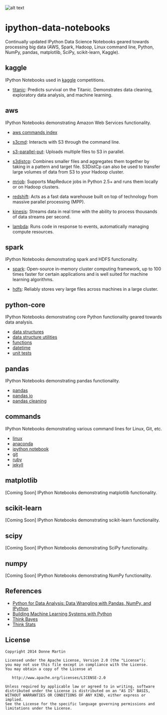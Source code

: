 ![alt text](http://i2.wp.com/donnemartin.com/wp-content/uploads/2015/02/ipython_notebook_cover2-e1425213196820.png)

# ipython-data-notebooks
Continually updated IPython Data Science Notebooks geared towards processing big data (AWS, Spark, Hadoop, Linux command line, Python, NumPy, pandas, matplotlib, SciPy, scikit-learn, Kaggle).

## kaggle

IPython Notebooks used in [kaggle](https://www.kaggle.com/) competitions.

* [titanic](http://nbviewer.ipython.org/github/donnemartin/ipython-data-notebooks/blob/master/kaggle/titanic.ipynb): Predicts survival on the Titanic.  Demonstrates data cleaning, exploratory data analysis, and machine learning.

## aws

IPython Notebooks demonstrating Amazon Web Services functionality.

* [aws commands index](http://nbviewer.ipython.org/github/donnemartin/ipython-data-notebooks/blob/master/aws/aws.ipynb)

* [s3cmd](http://nbviewer.ipython.org/github/donnemartin/ipython-data-notebooks/blob/master/aws/aws.ipynb#s3cmd): Interacts with S3 through the command line.

* [s3-parallel-put](http://nbviewer.ipython.org/github/donnemartin/ipython-data-notebooks/blob/master/aws/aws.ipynb#s3-parallel-put): Uploads multiple files to S3 in parallel.

* [s3distcp](http://nbviewer.ipython.org/github/donnemartin/ipython-data-notebooks/blob/master/aws/aws.ipynb#s3distcp): Combines smaller files and aggregates them together by taking in a pattern and target file.  S3DistCp can also be used to transfer large volumes of data from S3 to your Hadoop cluster.

* [mrjob](http://nbviewer.ipython.org/github/donnemartin/ipython-data-notebooks/blob/master/aws/aws.ipynb#mrjob): Supports MapReduce jobs in Python 2.5+ and runs them locally or on Hadoop clusters.

* [redshift](http://nbviewer.ipython.org/github/donnemartin/ipython-data-notebooks/blob/master/aws/aws.ipynb#redshift): Acts as a fast data warehouse built on top of technology from massive parallel processing (MPP).

* [kinesis](http://nbviewer.ipython.org/github/donnemartin/ipython-data-notebooks/blob/master/aws/aws.ipynb#kinesis): Streams data in real time with the ability to process thousands of data streams per second.

* [lambda](http://nbviewer.ipython.org/github/donnemartin/ipython-data-notebooks/blob/master/aws/aws.ipynb#lambda): Runs code in response to events, automatically managing compute resources.

## spark

IPython Notebooks demonstrating spark and HDFS functionality.

* [spark](http://nbviewer.ipython.org/github/donnemartin/ipython-data-notebooks/blob/master/spark/spark.ipynb): Open-source in-memory cluster computing framework, up to 100 times faster for certain applications and is well suited for machine learning algorithms.

* [hdfs](http://nbviewer.ipython.org/github/donnemartin/ipython-data-notebooks/blob/master/spark/hdfs.ipynb): Reliably stores very large files across machines in a large cluster.

## python-core

IPython Notebooks demonstrating core Python functionality geared towards data analysis.

* [data structures](http://nbviewer.ipython.org/github/donnemartin/ipython-data-notebooks/blob/master/python-core/structs.ipynb)
* [data structure utilities](http://nbviewer.ipython.org/github/donnemartin/ipython-data-notebooks/blob/master/python-core/structs_utils.ipynb)
* [functions](http://nbviewer.ipython.org/github/donnemartin/ipython-data-notebooks/blob/master/python-core/functions.ipynb)
* [datetime](http://nbviewer.ipython.org/github/donnemartin/ipython-data-notebooks/blob/master/python-core/datetime.ipynb)
* [unit tests](http://nbviewer.ipython.org/github/donnemartin/ipython-data-notebooks/blob/master/python-core/unit_tests.ipynb)

## pandas

IPython Notebooks demonstrating pandas functionality.

* [pandas](http://nbviewer.ipython.org/github/donnemartin/ipython-data-notebooks/blob/master/pandas/pandas.ipynb)
* [pandas io](http://nbviewer.ipython.org/github/donnemartin/ipython-data-notebooks/blob/master/pandas/pandas_io.ipynb)
* [pandas cleaning](http://nbviewer.ipython.org/github/donnemartin/ipython-data-notebooks/blob/master/pandas/pandas_clean.ipynb)

## commands

IPython Notebooks demonstrating various command lines for Linux, Git, etc.

* [linux](http://nbviewer.ipython.org/github/donnemartin/ipython-data-notebooks/blob/master/commands/linux.ipynb)
* [anaconda](http://nbviewer.ipython.org/github/donnemartin/ipython-data-notebooks/blob/master/commands/misc.ipynb#anaconda)
* [ipython notebook](http://nbviewer.ipython.org/github/donnemartin/ipython-data-notebooks/blob/master/commands/misc.ipynb#ipython-notebook)
* [git](http://nbviewer.ipython.org/github/donnemartin/ipython-data-notebooks/blob/master/commands/misc.ipynb#git)
* [ruby](http://nbviewer.ipython.org/github/donnemartin/ipython-data-notebooks/blob/master/commands/misc.ipynb#ruby)
* [jekyll](http://nbviewer.ipython.org/github/donnemartin/ipython-data-notebooks/blob/master/commands/misc.ipynb#jekyll)

## matplotlib

[Coming Soon] IPython Notebooks demonstrating matplotlib functionality.

## scikit-learn

[Coming Soon] IPython Notebooks demonstrating scikit-learn functionality.

## scipy

[Coming Soon] IPython Notebooks demonstrating SciPy functionality.

## numpy

[Coming Soon] IPython Notebooks demonstrating NumPy functionality.

## References

* [Python for Data Analysis: Data Wrangling with Pandas, NumPy, and IPython](http://www.amazon.com/Python-Data-Analysis-Wrangling-IPython/dp/1449319793)
* [Building Machine Learning Systems with Python](http://www.amazon.com/Building-Machine-Learning-Systems-Python/dp/1782161406)
* [Think Bayes](http://www.amazon.com/Think-Bayes-Allen-B-Downey/dp/1449370780)
* [Think Stats](http://www.amazon.com/Think-Stats-Allen-B-Downey/dp/1449307116)

## License

    Copyright 2014 Donne Martin

    Licensed under the Apache License, Version 2.0 (the "License");
    you may not use this file except in compliance with the License.
    You may obtain a copy of the License at

       http://www.apache.org/licenses/LICENSE-2.0

    Unless required by applicable law or agreed to in writing, software
    distributed under the License is distributed on an "AS IS" BASIS,
    WITHOUT WARRANTIES OR CONDITIONS OF ANY KIND, either express or implied.
    See the License for the specific language governing permissions and
    limitations under the License.
